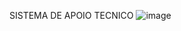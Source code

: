SISTEMA DE APOIO TECNICO
![image](https://github.com/gabrielcaxtanho/SISTEMAGTI/assets/96641560/3c2ddcdd-6903-4dc8-b585-6b3dbfd37029)
